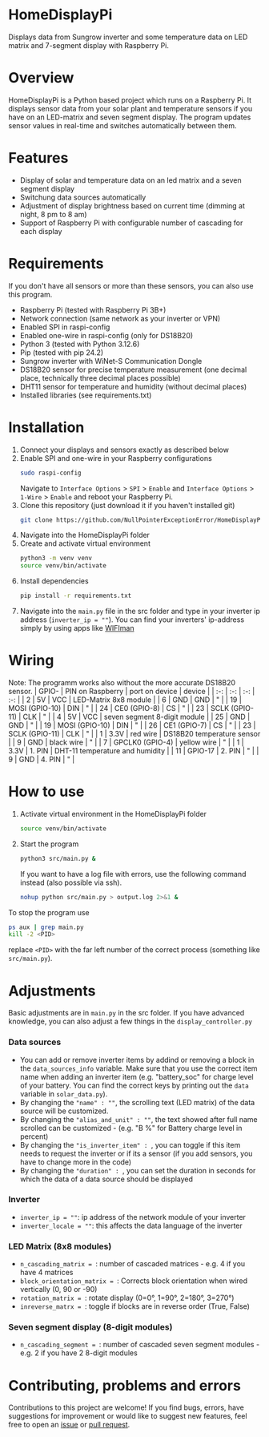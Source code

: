 # HomeDisplayPi
Displays data from Sungrow inverter and some temperature data on LED matrix and 7-segment display with Raspberry Pi.

# Overview
HomeDisplayPi is a Python based project which runs on a Raspberry Pi. It displays sensor data from your solar plant and temperature sensors if you have on an LED-matrix and seven segment display. The program updates sensor values in real-time and switches automatically between them.

# Features
- Display of solar and temperature data on an led matrix and a seven segment display
- Switchung data sources automatically
- Adjustment of display brightness based on current time (dimming at night, 8 pm to 8 am)
- Support of Raspberry Pi with configurable number of cascading for each display

# Requirements
If you don't have all sensors or more than these sensors, you can also use this program.
- Raspberry Pi (tested with Raspberry Pi 3B+)
- Network connection (same network as your inverter or VPN)
- Enabled SPI in raspi-config
- Enabled one-wire in raspi-config (only for DS18B20)
- Python 3 (tested with Python 3.12.6)
- Pip (tested with pip 24.2)
- Sungrow inverter with WiNet-S Communication Dongle
- DS18B20 sensor for precise temperature measurement (one decimal place, technically three decimal places possible)
- DHT11 sensor for temperature and humidity (without decimal places)
- Installed libraries (see requirements.txt)

# Installation
1. Connect your displays and sensors exactly as described below
2. Enable SPI and one-wire in your Raspberry configurations
   ```bash
   sudo raspi-config
   ```
   Navigate to `Interface Options` > `SPI` > `Enable` and `Interface Options` > `1-Wire` > `Enable` and reboot your Raspberry Pi.
3. Clone this repository (just download it if you haven't installed git)
   ```bash
   git clone https://github.com/NullPointerExceptionError/HomeDisplayPi.git
   ```
4. Navigate into the HomeDisplayPi folder
5. Create and activate virtual environment
   ```bash
   python3 -m venv venv
   source venv/bin/activate
   ```
6. Install dependencies
   ```bash
   pip install -r requirements.txt
   ```
7. Navigate into the `main.py` file in the src folder and type in your inverter ip address (`inverter_ip = ""`). You can find your inverters' ip-address simply by using apps like [WIFIman](https://play.google.com/store/apps/details?id=com.ubnt.usurvey&hl=de)

# Wiring
Note: The programm works also without the more accurate DS18B20 sensor.
| GPIO- 	| PIN on Raspberry 	| port on device | device  	                     |
| :-:	   | :-:	               | :-:	           | :-:                             |
| 2     	| 5V    	            | VCC	           | LED-Matrix 8x8 module           |
| 6     	| GND   	            | GND	           | "                               |
| 19     | MOSI (GPIO-10)    	| DIN            | "                               |
| 24     | CE0 (GPIO-8)    	| CS 	           | "                               |
| 23     | SCLK (GPIO-11)   	| CLK	           | "                               |
| 4     	| 5V                	| VCC            | seven segment 8-digit module    |
| 25     | GND             	| GND	           | "                               |
| 19     | MOSI (GPIO-10)    	| DIN	           | "                               |
| 26     | CE1 (GPIO-7)    	| CS 	           | "                               |
| 23     | SCLK (GPIO-11)    	| CLK	           | "                               |
| 1     	| 3.3V             	| red wire       | DS18B20 temperature sensor      |
| 9     	| GND             	| black wire     | "                               |
| 7     	| GPCLK0 (GPIO-4)   	| yellow wire    | "                               |
| 1     	| 3.3V              	| 1. PIN         | DHT-11 temperature and humidity |
| 11     | GPIO-17          	| 2. PIN         | "                               |
| 9     	| GND             	| 4. PIN         | "                               |

# How to use
1. Activate virtual environment in the HomeDisplayPi folder
   ```bash
   source venv/bin/activate
   ```
2. Start the program
   ```bash
   python3 src/main.py &
   ```
   If you want to have a log file with errors, use the following command instead (also possible via ssh).
   ```bash
   nohup python src/main.py > output.log 2>&1 &
   ```
To stop the program use
```bash
ps aux | grep main.py
kill -2 <PID>
```
replace `<PID>` with the far left number of the correct process (something like `src/main.py`).

# Adjustments
Basic adjustments are in `main.py` in the src folder. If you have advanced knowledge, you can also adjust a few things in the `display_controller.py`
### Data sources
- You can add or remove inverter items by addind or removing a block in the `data_sources_info` variable. Make sure that you use the correct item name when adding an inverter item (e.g. "battery_soc" for charge level of your battery. You can find the correct keys by printing out the `data` variable in `solar_data.py`).
- By changing the `"name" : ""`, the scrolling text (LED matrix) of the data source will be customized.
- By changing the `"alias_and_unit" : ""`, the text showed after full name scrolled can be customized - (e.g. "B %" for Battery charge level in percent)
- By changing the `"is_inverter_item" : `, you can toggle if this item needs to request the inverter or if its a sensor (if you add sensors, you have to change more in the code)
- By changing the `"duration" : `, you can set the duration in seconds for which the data of a data source should be displayed
### Inverter
- `inverter_ip = ""`: ip address of the network module of your inverter
- `inverter_locale = ""`: this affects the data language of the inverter
### LED Matrix (8x8 modules)
- `n_cascading_matrix = `: number of cascaded matrices - e.g. 4 if you have 4 matrices
- `block_orientation_matrix = `: Corrects block orientation when wired vertically (0, 90 or -90)
- `rotation_matrix = `: rotate display (0=0°, 1=90°, 2=180°, 3=270°)
- `inreverse_matrx = `: toggle if blocks are in reverse order (True, False)
### Seven segment display (8-digit modules)
- `n_cascading_segment = `: number of cascaded seven segment modules - e.g. 2 if you have 2 8-digit modules

# Contributing, problems and errors
Contributions to this project are welcome! If you find bugs, errors, have suggestions for improvement or would like to suggest new features, feel free to open an [issue](https://github.com/NullPointerExceptionError/HomeDisplayPi/issues) or [pull request](https://github.com/NullPointerExceptionError/HomeDisplayPi/pulls).
